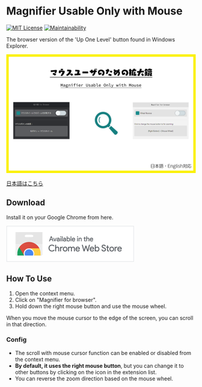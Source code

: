 # Magnifier Usable Only with Mouse

[![MIT License](http://img.shields.io/badge/license-MIT-blue.svg?style=flat)](LICENSE) [![Maintainability](https://api.codeclimate.com/v1/badges/f56cd71a3b800511f2e0/maintainability)](https://codeclimate.com/github/heppokofrontend/chrome-extension-magnifier/maintainability)

The browser version of the 'Up One Level' button found in Windows Explorer.

![](./images/main.png)

[日本語はこちら](./README--ja.md)

## Download

Install it on your Google Chrome from here.

[![Available in the Chrome Web Store](./images/iNEddTyWiMfLSwFD6qGq.png)](https://chrome.google.com/webstore/detail/hpliknlffjiipmfodaldbihcbgkpmanf)

## How To Use

1. Open the context menu.
2. Click on "Magnifier for browser".
3. Hold down the right mouse button and use the mouse wheel.

When you move the mouse cursor to the edge of the screen, you can scroll in that direction.

### Config

- The scroll with mouse cursor function can be enabled or disabled from the context menu.
- **By default, it uses the right mouse button**, but you can change it to other buttons by clicking on the icon in the extension list.
- You can reverse the zoom direction based on the mouse wheel.
